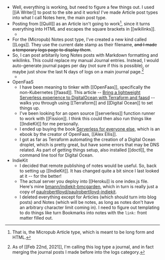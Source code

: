 - Well, everything is working, but need to figure a few things out. I used [[iA Writer]] to post to the site and it works! I've made Article post types into what I call Notes here, the main post type.
- Posting from [[Quill]] as an Article isn't going to work[^article], since it turns everything into HTML and escapes the square brackets in [[wikilinks]].
	- [^article]: That is, the Micropub Article type, which is meant to be long form and HTML.
- For the (Micropub) Notes post type, I've created a new kind called [[Logs]]. They use the current date stamp as their filename, ~~and I made a temporary logs page to display them~~.
- So, I can post arbitarily long Notes posts with Markdown formatting and wikilinks. This could replace my manual Journal entries. Instead, I would auto-generate journal pages per day (not sure if this is possible), or maybe just show the last N days of logs on a main journal page.[^logstojournal]
	- [^logstojournal]: As of [[Feb 22nd, 2021]], I'm calling this log type a journal, and in fact merging the journal posts I made before into the logs category.
- OpenFaaS
	- I have been meaning to tinker with [[OpenFaas]], specifically the non-Kubernetes [[faasd]]. This article -- [Bring a lightweight Serverless experience to DigitalOcean with Terraform and faasd](https://www.openfaas.com/blog/faasd-tls-terraform/) -- walks you through using [[Terraform]] and [[Digital Ocean]] to set things up.
	- I've been looking for an open source [[serverless]] function runner to work with [[Fission]]. I think this could then also run things like [[IndieKit]] for me personally.
	- I ended up buying the book [Serverless for everyone else](https://gumroad.com/l/serverless-for-everyone-else), which is an ebook by the creator of OpenFaas, [[Alex Ellis]].
	- I got as far as Terraform automating the creation of a Digital Ocean droplet, which is pretty great, but have some errors that may be DNS related. As part of getting things setup, also installed [[doctl]], the command line tool for Digital Ocean.
- IndieKit
	- I decided that remote publishing of notes would be useful. So, back to setting up [[IndieKit]]. It has changed quite a bit since I last looked at it -- for the better!
	- The actual server you deploy into [[Heroku]] is one index.js file. Here's mine [bmann/indiekit-bmcgarden](https://github.com/bmann/indiekit-bmcgarden), which in turn is really just a copy of [paulrobertlloyd/paulrobertlloyd-indiekit](https://github.com/paulrobertlloyd/paulrobertlloyd-indiekit).
	- I deleted everything except for Articles (which should turn into blog posts) and Notes (which will be notes, as long as notes don't have an arbitrary character limit coming in). I need to figure out templating to do things like turn Bookmarks into notes with the `link:` front matter filled out.